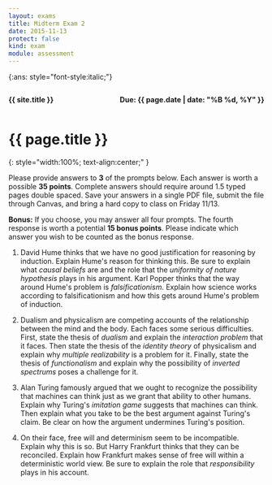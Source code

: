 ```yaml
---
layout: exams
title: Midterm Exam 2
date: 2015-11-13
protect: false
kind: exam
module: assessment
---
```


{:ans: style="font-style:italic;"}

<div class="wrap" markdown="1">

<div style="float:right;"><p><strong>Due: {{ page.date | date: "%B %d, %Y" }}</strong></p></div>
<div style="float:left;"><p><strong>{{ site.title }}</strong></p></div>
<div style="clear:both;"></div>

# {{ page.title }}
{: style="width:100%; text-align:center;" }

Please provide answers to **3** of the prompts below. Each answer is worth a possible **35 points**. Complete answers should require around 1.5 typed pages double spaced. Save your answers in a single PDF file, submit the file through Canvas, and bring a hard copy to class on Friday 11/13.

**Bonus:** If you choose, you may answer all four prompts. The fourth response is worth a potential **15 bonus points**. Please indicate which answer you wish to be counted as the bonus response.

1. David Hume thinks that we have no good justification for reasoning by induction. Explain Hume's reason for thinking this. Be sure to explain what _causal beliefs_ are and the role that the _uniformity of nature hypothesis_ plays in his argument. Karl Popper thinks that the way around Hume's problem is _falsificationism_. Explain how science works according to falsificationism and how this gets around Hume's problem of induction.

2. Dualism and physicalism are competing accounts of the relationship between the mind and the body. Each faces some serious difficulties. First, state the thesis of _dualism_ and explain the _interaction problem_ that it faces. Then state the thesis of the _identity theory_ of physicalism and explain why _multiple realizability_ is a problem for it. Finally, state the thesis of _functionalism_ and explain why the possibility of _inverted spectrums_ poses a challenge for it.

3. Alan Turing famously argued that we ought to recognize the possibility that machines can think just as we grant that ability to other humans. Explain why Turing's _imitation game_ suggests that machines can think. Then explain what you take to be the best argument against Turing's claim. Be clear on how the argument undermines Turing's position.

4. On their face, free will and determinism seem to be incompatible. Explain why this is so. But Harry Frankfurt thinks that they can be reconciled. Explain how Frankfurt makes sense of free will within a deterministic world view. Be sure to explain the role that _responsibility_ plays in his account.

</div>
